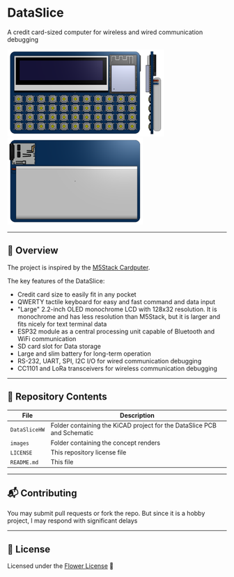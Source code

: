 # DataSlice

A credit card-sized computer for wireless and wired communication debugging

<img src="images/concept_front.png" alt="concept_front" height="200"/><img src="images/concept_side.png" alt="concept_side" height="200"/><img src="images/concept_back.png" alt="concept_back" height="200"/>

---

## 🔖 Overview

The project is inspired by the [M5Stack Cardputer](https://docs.m5stack.com/en/core/Cardputer%20V1.1).

The key features of the DataSlice:

- Credit card size to easily fit in any pocket
- QWERTY tactile keyboard for easy and fast command and data input
- "Large" 2.2-inch OLED monochrome LCD with 128x32 resolution. It is monochrome and has less resolution than M5Stack, but it is larger and fits nicely for text terminal data
- ESP32 module as a central processing unit capable of Bluetooth and WiFi communication
- SD card slot for Data storage
- Large and slim battery for long-term operation
- RS-232, UART, SPI, I2C I/O for wired communication debugging
- CC1101 and LoRa transceivers for wireless communication debugging

---

## 📁 Repository Contents

| File | Description |
|------|-------------|
| `DataSliceHW` | Folder containing the KiCAD project for the DataSlice PCB and Schematic |
| `images` | Folder containing the concept renders | 
| `LICENSE` | This repository license file |
| `README.md` | This file |

---

## 📬 Contributing

You may submit pull requests or fork the repo. But since it is a hobby project, I may respond with significant delays

---

## 🌸 License

Licensed under the [Flower License](./LICENSE) 🌸

